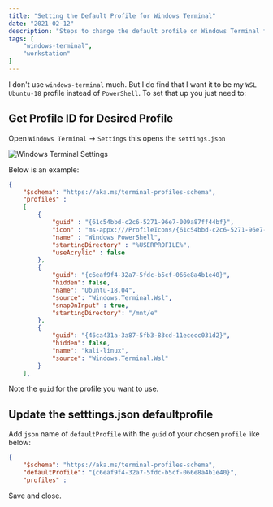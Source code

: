 ```yaml
---
title: "Setting the Default Profile for Windows Terminal"
date: "2021-02-12"
description: "Steps to change the default profile on Windows Terminal from PowerShell to WSL"
tags: [
    "windows-terminal",
    "workstation"
]
---
```


I don't use `windows-terminal` much. But I do find that I want it to be my `WSL Ubuntu-18` profile instead of `PowerShell`. To set that up you just need to:

## Get Profile ID for Desired Profile

Open `Windows Terminal` -> `Settings` this opens the `settings.json`

![Windows Terminal Settings](/win-terminal/windows-terminal-settings01.png)

Below is an example:

``` json
{
    "$schema": "https://aka.ms/terminal-profiles-schema",
    "profiles" : 
    [
        {
            "guid" : "{61c54bbd-c2c6-5271-96e7-009a87ff44bf}",
            "icon" : "ms-appx:///ProfileIcons/{61c54bbd-c2c6-5271-96e7-009a87ff44bf}.png",
            "name" : "Windows PowerShell",
            "startingDirectory" : "%USERPROFILE%",
            "useAcrylic" : false
        },
        {
            "guid": "{c6eaf9f4-32a7-5fdc-b5cf-066e8a4b1e40}",
            "hidden": false,
            "name": "Ubuntu-18.04",
            "source": "Windows.Terminal.Wsl",
            "snapOnInput" : true,
            "startingDirectory": "/mnt/e"
        },
        {
            "guid": "{46ca431a-3a87-5fb3-83cd-11ececc031d2}",
            "hidden": false,
            "name": "kali-linux",
            "source": "Windows.Terminal.Wsl"
        }
    ],
```

Note the `guid` for the profile you want to use.

## Update the setttings.json defaultprofile

Add `json` name of `defaultProfile` with the `guid` of your chosen `profile` like below:

``` json
{
    "$schema": "https://aka.ms/terminal-profiles-schema",
    "defaultProfile": "{c6eaf9f4-32a7-5fdc-b5cf-066e8a4b1e40}",
    "profiles" : 
```

Save and close.
